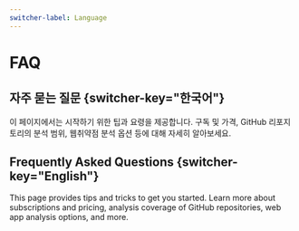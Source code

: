 ```yaml
---
switcher-label: Language
---
```

# FAQ 


## 자주 묻는 질문 {switcher-key="한국어"}

이 페이지에서는 시작하기 위한 팁과 요령을 제공합니다. 구독 및 가격, GitHub 리포지토리의 분석 범위, 웹취약점 분석 옵션 등에 대해 자세히 알아보세요.


## Frequently Asked Questions {switcher-key="English"}

This page provides tips and tricks to get you started. Learn more about subscriptions and pricing, analysis coverage of GitHub repositories, web app analysis options, and more.

